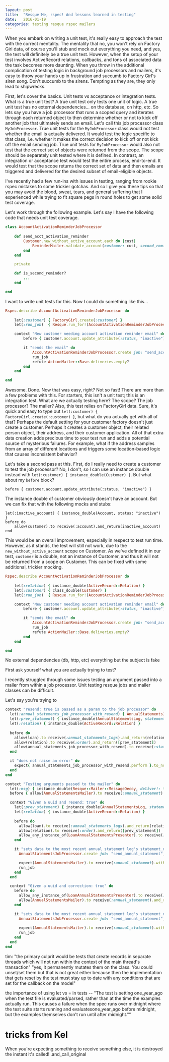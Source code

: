 ```yaml
---
layout: post
title:  "Resque Me, rspec! And lessons learned in testing"
date:   2016-01-19
categories: testing resque rspec mailers
---
```


When you embark on writing a unit test, it's really easy to approach the test with the correct mentality. The mentality that no, you won't rely on Factory Girl data, of course you'll stub and mock out everything you need, and yes, the test will definitely be a true unit test. However, when the setup of your test involves ActiveRecord relations, callbacks, and tons of associated data the task becomes more daunting. When you throw in the additional complication of testing logic in background job processors and mailers, it's easy to throw your hands up in frustration and succumb to Factory Girl's siren song. Don't succumb to the sirens. Tempting as they are, they only lead to shipwrecks.

First, let's cover the basics. Unit tests vs acceptance or integration tests. What is a true unit test? A true unit test only tests one unit of logic. A true unit test has no external dependencies... on the database, on http, etc. So lets say you have a job processor that runs a scoped query and iterates through each returned object to then determine whether or not to kick off another job that ultimately sends an email. Let's call this job processor class `MyJobProcessor`. True unit tests for the `MyJobProcessor` class would not test whether the email is actually delivered. It would test the logic specific to that class, i.e. whether it makes the correct decision to kick off or not kick off the email sending job. True unit tests for `MyJobProcessor` would also not test that the correct set of objects were returned from the scope. The scope should be separately unit tested where it is defined. In contrast, an integration or acceptance test would test the entire process, end-to-end. It would test that the scope returns the correct set of data and then emails are triggered and delivered for the desired subset of email-eligible objects.

I've recently had a few run-ins with issues in testing, ranging from rookie rspec mistakes to some trickier gotchas. And so I give you these tips so that you may avoid the blood, sweat, tears, and general suffering that I experienced while trying to fit square pegs in round holes to get some solid test coverage.

Let's work through the following example. Let's say I have the following code that needs unit test coverage.

```ruby
class AccountActivationReminderJobProcessor
	
	def send_acct_activation_reminder
		Customer.new_without_active_account.each do |cust|
			ReminderMailer.validate_account(customer: cust, second_reminder: is_second_reminder?)
		end
	end

	private

	def is_second_reminder?
		...
	end

end
```

I want to write unit tests for this. Now I could do something like this...

```ruby
Rspec.describe AccountActivationReminderJobProcessor do
	
	let(:customer) { FactoryGirl.create(:customer) }
	let(:run_job)  { Resque.run_for!(AccountActivationReminderJobProcessor.queue) }

	context "New customer needing account activation reminder email" do
		before { customer.account.update_attribute(:status, "inactive") }

		it "sends the email" do
			AccountActivationReminderJobProcessor.create job: "send_acct_activation_reminder"
			run_job
			refute ActionMailer::Base.deliveries.empty?
		end
	end

end
```

Awesome. Done. Now that was easy, right? Not so fast! There are more than a few problems with this. For starters, this isn't a unit test; this is an integration test. What are we actually testing here? The scope? The job processor? The mailer? Also, this test relies on FactoryGirl data. Sure, it's quick and easy to type out `let(:customer) { FactoryGirl.create(:customer) }`, but what do you actually get with all of that? Perhaps the default setting for your customer factory doesn't just create a customer. Perhaps it creates a customer object, their related person object, their address, and their customer application. All of that extra data creation adds precious time to your test run and adds a potential source of mysterious failures. For example, what if the address samples from an array of different locations and triggers some location-based logic that causes inconsistent behavior?

Let's take a second pass at this. First, do I really need to create a customer to test the job processor? No, I don't, so I can use an instance double instead with `let(:customer) { instance_double(Customer) }`. But what about my `before` block? 
```
before { customer.account.update_attribute(:status, "inactive") }
```

The instance double of customer obviously doesn't have an account. But we can fix that with the following mocks and stubs:

```
let(:inactive_account) { instance_double(Account, status: "inactive") }
before do
	allow(customer).to receive(:account).and_return(inactive_account)
end
```

This would be an overall improvement, especially in respect to test run time. However, as it stands, the test will still not work, due to the `new_without_active_account` scope on Customer. As we've defined it in our test, `customer` is a double, not an instance of Customer, and thus it will not be returned from a scope on Customer. This can be fixed with some additional, trickier mocking.




```ruby
Rspec.describe AccountActivationReminderJobProcessor do
	
	let(:relation) { instance_double(ActiveRecord::Relation) }
	let(:customer) { class_double(Customer) }
	let(:run_job)  { Resque.run_for!(AccountActivationReminderJobProcessor.queue) }

	context "New customer needing account activation reminder email" do
		before { customer.account.update_attribute(:status, "inactive") }

		it "sends the email" do
			AccountActivationReminderJobProcessor.create job: "send_acct_activation_reminder"
			run_job
			refute ActionMailer::Base.deliveries.empty?
		end
	end

end
```





No external dependencies (db, http, etc)
everything but the subject is fake


First ask yourself what you are actually trying to test?

I recently struggled through some issues testing an argument passed into a mailer from within a job processor. Unit testing resque jobs and mailer classes can be difficult.

Let's say you're trying to 



```ruby
context "resend: true is passed as a param to the job processor" do
  let(:annual_statements_job_processor_with_resend) { AnnualStatementsJobProcessor.new(1234, {job: "send_annual_statement", resend: true}) }
  let(:prev_statement) { instance_double(AnnualStatementsLog, statement_data: "data") }
  let(:relation) { instance_double(ActiveRecord::Relation) }
  
  before do
    allow(loan).to receive(:annual_statements_logs).and_return(relation)
    allow(relation).to receive(:order).and_return([prev_statement])
    allow(annual_statements_job_processor_with_resend).to receive(:statements_mailer).and_return(email)
  end

  it "does not raise an error" do
    expect{ annual_statements_job_processor_with_resend.perform }.to_not raise_error
  end
end
```

```ruby
context "Testing arguments passed to the mailer" do
  let(:msg) { instance_double(Resque::Mailer::MessageDecoy, deliver!: true) }
  before { allow(AnnualStatementsMailer).to receive(:annual_statement).and_return(msg) }

  context "Given a uuid and resend: true" do
    let(:prev_statement) { instance_double(AnnualStatementsLog, statement_data: email_data) }
    let(:relation) { instance_double(ActiveRecord::Relation) }
    
    before do
      allow(loan).to receive(:annual_statements_logs).and_return(relation)
      allow(relation).to receive(:order).and_return([prev_statement])
      allow_any_instance_of(LoanAnnualStatementsPresenter).to receive(:present).and_return(email_data)   
    end

    it "sets data to the most recent annual statement log's statement_data" do
      AnnualStatementsJobProcessor.create job: "send_annual_statement", uuid: "12345", resend: true

      expect(AnnualStatementsMailer).to receive(:annual_statement).with(loan.id, data: email_data)
      run_job
    end
  end

  context "Given a uuid and correction: true" do
    before do
      allow_any_instance_of(LoanAnnualStatementsPresenter).to receive(:present).and_return(email_data)
      allow(AnnualStatementsMailer).to receive(:annual_statement).and_return(msg)
    end

    it "sets data to the most recent annual statement log's statement_data" do
      AnnualStatementsJobProcessor.create job: "send_annual_statement", uuid: "12345", correction: true
      
      expect(AnnualStatementsMailer).to receive(:annual_statement).with(loan.id, data: nil)
      run_job
    end
  end
end
```


tim:  "the primary culprit would be tests that create records in separate threads which will not run within the context of the main thread's transaction"
"yes, it permanently mutates them on the class.  You could unset/set them but that is not great either because then the implementation that gets reset by the test must stay up to date with any conditions that are set for the callback on the model"

the importance of using let vs = in tests -- "The test is setting one_year_ago when the test file is evaluated/parsed, rather than at the time the examples actually run. This causes a failure when the spec runs over midnight where the test suite starts running and evaluatesone_year_ago before midnight, but the examples themselves don't run until after midnight.""

# tricks from Kel
When you're expecting something to receive something else, it is destroyed the instant it's called!
.and_call_original
